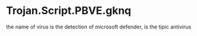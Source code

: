 # Trojan.Script.PBVE.gknq
the name of virus is the detection of microsoft defender, is the tipic antivirus
